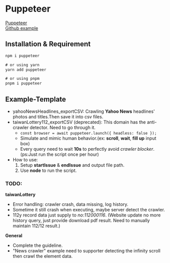 # Puppeteer

[Puppeteer](https://pptr.dev/category/guides)  
[Github example](https://github.com/puppeteer/puppeteer)

## Installation & Requirement

```javascript
npm i puppeteer

# or using yarn
yarn add puppeteer

# or using pnpm
pnpm i puppeteer
```

## Example-Template

- yahooNewsHeadlines_exportCSV:
  Crawling **Yahoo News** headlines' photos and titles.Then save it into csv files.
- taiwanLottery112_exportCSV (deprecated):
  This domain has the anti-crawler detector. Need to go through it.
  - `const browser = await puppeteer.launch({ headless: false });`
  - Simulate and mimic human behavior.(ex: **scroll**, **wait**, **fill up** input box)
  - Every query need to wait **10s** to perfectly avoid _crawler blocker_. (ps:Just run the script once per hour)
- How to use:
  1. Setup **startIssue** & **endIssue** and output file path.
  2. Use **node** to run the script.

### TODO:

**taiwanLottery**

- Error handling: crawler crash, data missing, log history.
- Sometime it still crash when executing, maybe server detect the crawler.
- 112y record data just supply to *no:112000116*. (Website update no more history query, just provide download pdf result. Need to manually maintain 112/12 result.)

**General**

- Complete the guideline.
- "News crawler" example need to supporter detecting the infinity scroll then crawl the element data.
